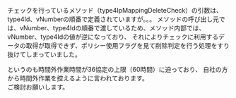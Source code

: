 チェックを行っているメソッド（type4IpMappingDeleteCheck）の引数は、type4Id、vNumberの順番で定義されていますが。。。
メソッドの呼び出し元では、vNumber、type4Idの順番で渡しているため、メソッド内部では、vNumber、type4Idの値が逆になっており、
それによりチェックに利用するデータの取得が取得できず、ポリシー使用フラグを見て削除判定を行う処理をすり抜けてしまっていました。


というのも時間外作業時間が36協定の上限（60時間）に迫っており、
自社の方から時間外作業を控えるように言われております。  
ご検討お願いします。
